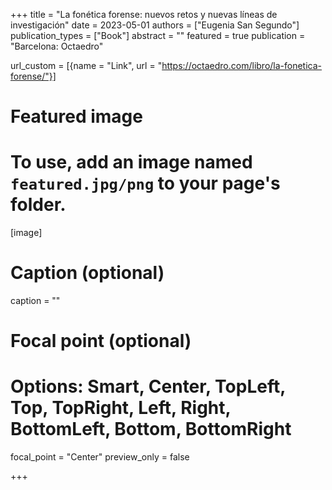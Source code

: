 +++
title = "La fonética forense: nuevos retos y nuevas líneas de investigación"
date = 2023-05-01
authors = ["Eugenia San Segundo"]
publication_types = ["Book"]
abstract = ""
featured = true
publication = "Barcelona: Octaedro"

url_custom = [{name = "Link", url = "https://octaedro.com/libro/la-fonetica-forense/"}]

# Featured image
# To use, add an image named `featured.jpg/png` to your page's folder. 
[image]
  # Caption (optional)
  caption = ""

  # Focal point (optional)
  # Options: Smart, Center, TopLeft, Top, TopRight, Left, Right, BottomLeft, Bottom, BottomRight
  focal_point = "Center"
  preview_only = false
  
+++